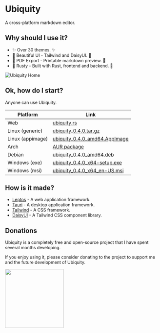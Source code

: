 # Ubiquity

A cross-platform markdown editor.

## Why should I use it?

- ✨ Over 30 themes. ✨
- 🦋 Beautiful UI - Tailwind and DaisyUI. 🦋
- 📂 PDF Export - Printable markdown preview. 📂
- 🦀 Rusty - Built with Rust, frontend and backend. 🦀

![Ubiquity Home](screenshots/ubiquity_main.png)

## Ok, how do I start?

Anyone can use Ubiquity.

| Platform | Link |
| ------ | ------ |
| Web | [ubiquity.rs](https://ubiquity.rs)
| Linux (generic) | [ubiquity_0.4.0.tar.gz](https://github.com/opensourcecheemsburgers/ubiquity/releases/download/v0.4.0/ubiquity_0.4.0.tar.gz)
| Linux (appimage) | [ubiquity_0.4.0_amd64.AppImage](https://github.com/opensourcecheemsburgers/ubiquity/releases/download/v0.4.0/ubiquity_0.4.0_amd64.AppImage)
|  Arch  | [AUR package](https://aur.archlinux.org/packages/ubiquity)
| Debian | [ubiquity_0.4.0_amd64.deb](https://github.com/opensourcecheemsburgers/ubiquity/releases/download/v0.4.0/ubiquity_0.4.0_amd64.deb)
| Windows (exe) | [ubiquity_0.4.0_x64-setup.exe](https://github.com/opensourcecheemsburgers/ubiquity/releases/download/v0.4.0/ubiquity_0.4.0_x64-setup.exe) 
| Windows (msi) | [ubiquity_0.4.0_x64_en-US.msi](https://github.com/opensourcecheemsburgers/ubiquity/releases/download/v0.4.0/ubiquity_0.4.0_x64_en-US.msi)

## How is it made?

- [Leptos](https://www.leptos.dev) - A web application framework.
-  [Tauri](https://www.tauri.app) - A desktop application framework.
- [Tailwind](https://www.tailwindcss.com) - A CSS framework.
- [DaisyUI](https://www.daisyui.com) - A Tailwind CSS component library.

## Donations

Ubiquity is a completely free and open-source project that I have spent several months developing. 

If you enjoy using it, please consider donating to the project to support me and the future development of Ubiquity.

<a href="https://www.buymeacoffee.com/opensourcecheemsburgers">
<img style="width: 192px" src="https://www.buymeacoffee.com/assets/img/guidelines/download-assets-sm-1.svg" />
</a>
